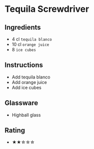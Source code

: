 # Tequila Screwdriver

## Ingredients
- 4 cl `tequila blanco`
- 10 cl `orange juice`
- 8 `ice cubes`

## Instructions
- Add tequila blanco
- Add orange juice
- Add ice cubes

## Glassware
- Highball glass

## Rating
- ★★☆☆☆
